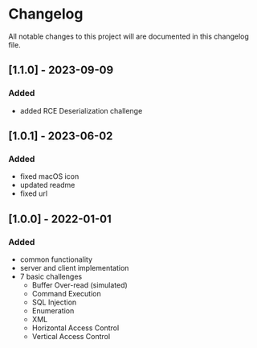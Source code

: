 # Changelog

All notable changes to this project will are documented in this changelog file.

## [1.1.0] - 2023-09-09
### Added
- added RCE Deserialization challenge

## [1.0.1] - 2023-06-02
### Added
- fixed macOS icon
- updated readme
- fixed url

## [1.0.0] - 2022-01-01
### Added
- common functionality
- server and client implementation
- 7 basic challenges
    - Buffer Over-read (simulated)
    - Command Execution
    - SQL Injection
    - Enumeration
    - XML
    - Horizontal Access Control
    - Vertical Access Control